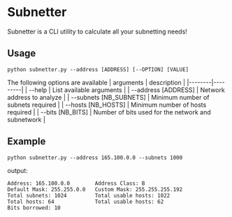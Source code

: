 # Subnetter
Subnetter is a CLI utility to calculate all your subnetting needs!

## Usage
```
python subnetter.py --address [ADDRESS] [--OPTION] [VALUE]
```
The following options are available
| arguments | description |
|--------|---------|
| --help | List available arguments |
| --address [ADDRESS] | Network address to analyze |
| --subnets [NB_SUBNETS] | Minimum number of subnets required |
| --hosts [NB_HOSTS] | Minimum number of hosts required |
| --bits [NB_BITS] | Number of bits used for the network and subnetwork |

## Example
```
python subnetter.py --address 165.100.0.0 --subnets 1000
```

output:
```
Address: 165.100.0.0		Address Class: B
Default Mask: 255.255.0.0	Custom Mask: 255.255.255.192
Total subnets: 1024		    Total usable hosts: 1022
Total hosts: 64			    Total usable hosts: 62
Bits borrowed: 10
```
